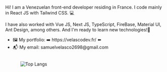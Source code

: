 Hi! I am a Venezuelan front-end developer residing in France. 
I code mainly in React JS with Tailwind CSS. 💻

I have also worked with Vue JS, Next JS, TypeScript, FireBase, Material UI, Ant Design, among others. And I'm ready to learn new technologies!:muscle:

<ul>
  <li>🖼️ My portfolio: ➡️  https://velascodev.fr/ ⬅️
  <li>📬 My email: samuelvelasco2698@gmail.com 
 <ul> 
<br>

![Top Langs](https://github-readme-stats.vercel.app/api/top-langs/?username=Samuel2698)

